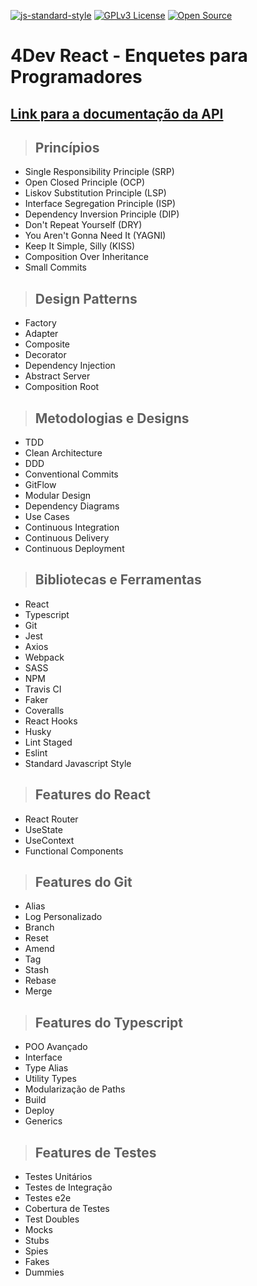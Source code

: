 [![js-standard-style](https://img.shields.io/badge/code%20style-standard-brightgreen.svg)](http://standardjs.com)
[![GPLv3 License](https://img.shields.io/badge/License-GPL%20v3-yellow.svg)](https://opensource.org/licenses/)
[![Open Source](https://badges.frapsoft.com/os/v1/open-source.svg?v=103)](https://opensource.org/)

# **4Dev React - Enquetes para Programadores**

## [**Link para a documentação da API**](http://fordevs.herokuapp.com/api-docs)

> ## Princípios
* Single Responsibility Principle (SRP)
* Open Closed Principle (OCP)
* Liskov Substitution Principle (LSP)
* Interface Segregation Principle (ISP)
* Dependency Inversion Principle (DIP)
* Don't Repeat Yourself (DRY)
* You Aren't Gonna Need It (YAGNI)
* Keep It Simple, Silly (KISS)
* Composition Over Inheritance
* Small Commits

> ## Design Patterns
* Factory
* Adapter
* Composite
* Decorator
* Dependency Injection
* Abstract Server
* Composition Root

> ## Metodologias e Designs
* TDD
* Clean Architecture
* DDD
* Conventional Commits
* GitFlow
* Modular Design
* Dependency Diagrams
* Use Cases
* Continuous Integration
* Continuous Delivery
* Continuous Deployment

> ## Bibliotecas e Ferramentas
* React
* Typescript
* Git
* Jest
* Axios
* Webpack
* SASS
* NPM
* Travis CI
* Faker
* Coveralls
* React Hooks
* Husky
* Lint Staged
* Eslint
* Standard Javascript Style

> ## Features do React
* React Router
* UseState
* UseContext
* Functional Components

> ## Features do Git
* Alias
* Log Personalizado
* Branch
* Reset
* Amend
* Tag
* Stash
* Rebase
* Merge

> ## Features do Typescript
* POO Avançado
* Interface
* Type Alias
* Utility Types
* Modularização de Paths
* Build
* Deploy
* Generics

> ## Features de Testes
* Testes Unitários
* Testes de Integração
* Testes e2e
* Cobertura de Testes
* Test Doubles
* Mocks
* Stubs
* Spies
* Fakes
* Dummies